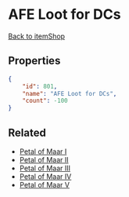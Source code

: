 # AFE Loot for DCs

<no description available>

[Back to itemShop](../item-shops.md)

## Properties

```json
{
    "id": 801,
    "name": "AFE Loot for DCs",
    "count": -100
}
```

## Related

- [Petal of Maar I](../items/21858-petal-of-maar-i.md)
- [Petal of Maar II](../items/21857-petal-of-maar-ii.md)
- [Petal of Maar III](../items/21856-petal-of-maar-iii.md)
- [Petal of Maar IV](../items/21855-petal-of-maar-iv.md)
- [Petal of Maar V](../items/21854-petal-of-maar-v.md)

